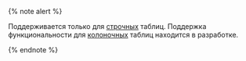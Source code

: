{% note alert %}

Поддерживается только для [строчных](../concepts/datamodel/table.md#strokovye-tablicy) таблиц. Поддержка функциональности для [колоночных](../concepts/datamodel/table.md#column-tables) таблиц находится в разработке.

{% endnote %}